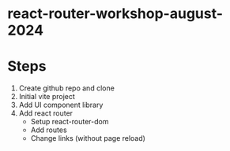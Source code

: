 # react-router-workshop-august-2024

# Steps
1. Create github repo and clone
2. Initial vite project
3. Add UI component library
4. Add react router
    * Setup react-router-dom 
    * Add routes
    * Change links (without page reload)